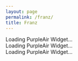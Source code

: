 ```yaml
---
layout: page
permalink: /franz/
title: Franz
---
```


<div id='PurpleAirWidget_103800_module_TEMP_conversion_C0_average_10_layer_standard'>Loading PurpleAir Widget...</div>
<script src='https://www.purpleair.com/pa.widget.js?key=S2JJFZ6QZK3LGVJ5&module=TEMP&conversion=C0&average=10&layer=standard&container=PurpleAirWidget_103800_module_TEMP_conversion_C0_average_10_layer_standard'></script>

<div id='PurpleAirWidget_103800_module_HUMIDITY_conversion_C0_average_10_layer_standard'>Loading PurpleAir Widget...</div>
<script src='https://www.purpleair.com/pa.widget.js?key=S2JJFZ6QZK3LGVJ5&module=HUMIDITY&conversion=C0&average=10&layer=standard&container=PurpleAirWidget_103800_module_HUMIDITY_conversion_C0_average_10_layer_standard'></script>

<div id='PurpleAirWidget_103800_module_AQI_conversion_C0_average_10_layer_standard'>Loading PurpleAir Widget...</div>
<script src='https://www.purpleair.com/pa.widget.js?key=S2JJFZ6QZK3LGVJ5&module=AQI&conversion=C0&average=10&layer=standard&container=PurpleAirWidget_103800_module_AQI_conversion_C0_average_10_layer_standard'></script>
